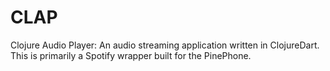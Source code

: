 # CLAP
Clojure Audio Player: An audio streaming application written in ClojureDart. This is primarily a Spotify wrapper built for the PinePhone.

